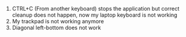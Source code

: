 1. CTRL+C (From another keyboard) stops the application but
   correct cleanup does not happen, now my laptop keyboard is not working
2. My trackpad is not working anymore
3. Diagonal left-bottom does not work
